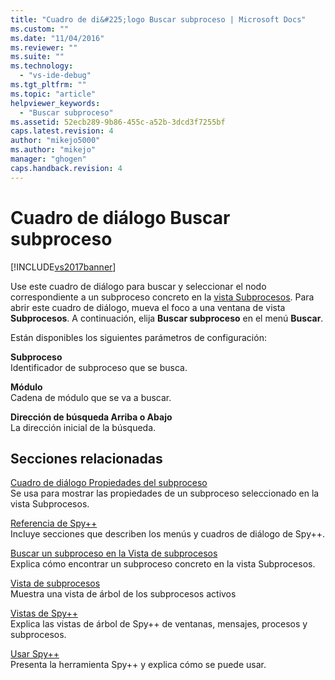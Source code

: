 ```yaml
---
title: "Cuadro de di&#225;logo Buscar subproceso | Microsoft Docs"
ms.custom: ""
ms.date: "11/04/2016"
ms.reviewer: ""
ms.suite: ""
ms.technology: 
  - "vs-ide-debug"
ms.tgt_pltfrm: ""
ms.topic: "article"
helpviewer_keywords: 
  - "Buscar subproceso"
ms.assetid: 52ecb289-9b86-455c-a52b-3dcd3f7255bf
caps.latest.revision: 4
author: "mikejo5000"
ms.author: "mikejo"
manager: "ghogen"
caps.handback.revision: 4
---
```

# Cuadro de di&#225;logo Buscar subproceso
[!INCLUDE[vs2017banner](../code-quality/includes/vs2017banner.md)]

Use este cuadro de diálogo para buscar y seleccionar el nodo correspondiente a un subproceso concreto en la [vista Subprocesos](../debugger/threads-view.md).  Para abrir este cuadro de diálogo, mueva el foco a una ventana de vista **Subprocesos**.  A continuación, elija **Buscar subproceso** en el menú **Buscar**.  
  
 Están disponibles los siguientes parámetros de configuración:  
  
 **Subproceso**  
 Identificador de subproceso que se busca.  
  
 **Módulo**  
 Cadena de módulo que se va a buscar.  
  
 **Dirección de búsqueda Arriba o Abajo**  
 La dirección inicial de la búsqueda.  
  
## Secciones relacionadas  
 [Cuadro de diálogo Propiedades del subproceso](../debugger/thread-properties-dialog-box.md)  
 Se usa para mostrar las propiedades de un subproceso seleccionado en la vista Subprocesos.  
  
 [Referencia de Spy\+\+](../debugger/spy-increment-reference.md)  
 Incluye secciones que describen los menús y cuadros de diálogo de Spy\+\+.  
  
 [Buscar un subproceso en la Vista de subprocesos](../debugger/how-to-search-for-a-thread-in-threads-view.md)  
 Explica cómo encontrar un subproceso concreto en la vista Subprocesos.  
  
 [Vista de subprocesos](../debugger/threads-view.md)  
 Muestra una vista de árbol de los subprocesos activos  
  
 [Vistas de Spy\+\+](../debugger/spy-increment-views.md)  
 Explica las vistas de árbol de Spy\+\+ de ventanas, mensajes, procesos y subprocesos.  
  
 [Usar Spy\+\+](../debugger/using-spy-increment.md)  
 Presenta la herramienta Spy\+\+ y explica cómo se puede usar.